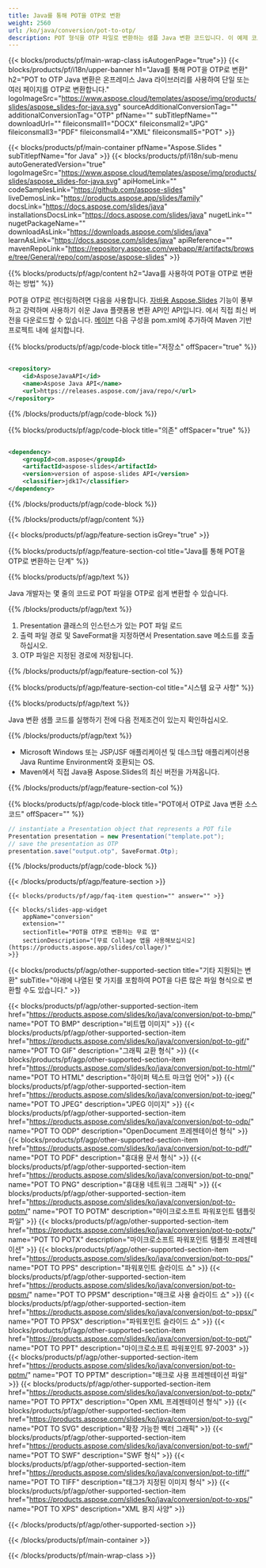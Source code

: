 ```yaml
---
title: Java를 통해 POT을 OTP로 변환
weight: 2560
url: /ko/java/conversion/pot-to-otp/ 
description: POT 형식을 OTP 파일로 변환하는 샘플 Java 변환 코드입니다. 이 예제 코드를 사용하여 웹 또는 데스크탑 Java 기반 응용 프로그램 내에서 PowerPoint 및 OpenOffice 프레젠테이션을 OTP로 내보낼 수 있습니다.
---
```


{{< blocks/products/pf/main-wrap-class isAutogenPage="true">}}
{{< blocks/products/pf/i18n/upper-banner h1="Java를 통해 POT을 OTP로 변환" h2="POT to OTP Java 변환은 온프레미스 Java 라이브러리를 사용하여 단일 또는 여러 페이지를 OTP로 변환합니다." logoImageSrc="https://www.aspose.cloud/templates/aspose/img/products/slides/aspose_slides-for-java.svg" sourceAdditionalConversionTag="" additionalConversionTag="OTP" pfName="" subTitlepfName="" downloadUrl="" fileiconsmall1="DOCX" fileiconsmall2="JPG" fileiconsmall3="PDF" fileiconsmall4="XML" fileiconsmall5="POT" >}}

{{< blocks/products/pf/main-container pfName="Aspose.Slides " subTitlepfName="for Java" >}}
{{< blocks/products/pf/i18n/sub-menu autoGeneratedVersion="true" logoImageSrc="https://www.aspose.cloud/templates/aspose/img/products/slides/aspose_slides-for-java.svg" apiHomeLink="" codeSamplesLink="https://github.com/aspose-slides" liveDemosLink="https://products.aspose.app/slides/family" docsLink="https://docs.aspose.com/slides/java" installationsDocsLink="https://docs.aspose.com/slides/java" nugetLink="" nugetPackageName="" downloadAsLink="https://downloads.aspose.com/slides/java" learnAsLink="https://docs.aspose.com/slides/java" apiReference="" mavenRepoLink="https://repository.aspose.com/webapp/#/artifacts/browse/tree/General/repo/com/aspose/aspose-slides" >}}

{{% blocks/products/pf/agp/content h2="Java를 사용하여 POT을 OTP로 변환하는 방법" %}}

 POT을 OTP로 렌더링하려면 다음을 사용합니다.
 [자바용 Aspose.Slides](https://products.aspose.com/slides/ko/java/)
 기능이 풍부하고 강력하며 사용하기 쉬운 Java 플랫폼용 변환 API인 API입니다. 에서 직접 최신 버전을 다운로드할 수 있습니다.
 [메이븐](https://repository.aspose.com/webapp/#/artifacts/browse/tree/General/repo/com/aspose/aspose-slides)
 다음 구성을 pom.xml에 추가하여 Maven 기반 프로젝트 내에 설치합니다.

{{% blocks/products/pf/agp/code-block title="저장소" offSpacer="true" %}}

```xml

<repository>
    <id>AsposeJavaAPI</id>
    <name>Aspose Java API</name>
    <url>https://releases.aspose.com/java/repo/</url>
</repository>

```

{{% /blocks/products/pf/agp/code-block %}}

{{% blocks/products/pf/agp/code-block title="의존" offSpacer="true" %}}

```xml

<dependency>
    <groupId>com.aspose</groupId>
    <artifactId>aspose-slides</artifactId>
    <version>version of aspose-slides API</version>
    <classifier>jdk17</classifier>
</dependency>
```

{{% /blocks/products/pf/agp/code-block %}}

{{% /blocks/products/pf/agp/content %}}

{{< blocks/products/pf/agp/feature-section isGrey="true" >}}

{{% blocks/products/pf/agp/feature-section-col title="Java를 통해 POT을 OTP로 변환하는 단계" %}}

{{% blocks/products/pf/agp/text %}}

 Java 개발자는 몇 줄의 코드로 POT 파일을 OTP로 쉽게 변환할 수 있습니다.

{{% /blocks/products/pf/agp/text %}}

1. Presentation 클래스의 인스턴스가 있는 POT 파일 로드
1. 출력 파일 경로 및 SaveFormat을 지정하면서 Presentation.save 메소드를 호출하십시오.
1. OTP 파일은 지정된 경로에 저장됩니다.

{{% /blocks/products/pf/agp/feature-section-col %}}

{{% blocks/products/pf/agp/feature-section-col title="시스템 요구 사항" %}}

{{% blocks/products/pf/agp/text %}}

 Java 변환 샘플 코드를 실행하기 전에 다음 전제조건이 있는지 확인하십시오.

{{% /blocks/products/pf/agp/text %}}

- Microsoft Windows 또는 JSP/JSF 애플리케이션 및 데스크탑 애플리케이션용 Java Runtime Environment와 호환되는 OS.
- Maven에서 직접 Java용 Aspose.Slides의 최신 버전을 가져옵니다.

{{% /blocks/products/pf/agp/feature-section-col %}}

{{% blocks/products/pf/agp/code-block title="POT에서 OTP로 Java 변환 소스 코드" offSpacer="" %}}

```cs
// instantiate a Presentation object that represents a POT file
Presentation presentation = new Presentation("template.pot");
// save the presentation as OTP
presentation.save("output.otp", SaveFormat.Otp);   

```

{{% /blocks/products/pf/agp/code-block %}}

{{< /blocks/products/pf/agp/feature-section >}}

    {{< blocks/products/pf/agp/faq-item question="" answer="" >}}
 

<!-- aboutfile Starts -->

<!-- aboutfile Ends -->

    {{< blocks/slides-app-widget 
        appName="conversion"
        extension=""
        sectionTitle="POT을 OTP로 변환하는 무료 앱" 
        sectionDescription="[무료 Collage 앱을 사용해보십시오](https://products.aspose.app/slides/collage/)" 
    >}}
    
{{< blocks/products/pf/agp/other-supported-section title="기타 지원되는 변환" subTitle="아래에 나열된 몇 가지를 포함하여 POT을 다른 많은 파일 형식으로 변환할 수도 있습니다." >}}

{{< blocks/products/pf/agp/other-supported-section-item href="https://products.aspose.com/slides/ko/java/conversion/pot-to-bmp/" name="POT TO BMP" description="비트맵 이미지" >}}
{{< blocks/products/pf/agp/other-supported-section-item href="https://products.aspose.com/slides/ko/java/conversion/pot-to-gif/" name="POT TO GIF" description="그래픽 교환 형식" >}}
{{< blocks/products/pf/agp/other-supported-section-item href="https://products.aspose.com/slides/ko/java/conversion/pot-to-html/" name="POT TO HTML" description="하이퍼 텍스트 마크업 언어" >}}
{{< blocks/products/pf/agp/other-supported-section-item href="https://products.aspose.com/slides/ko/java/conversion/pot-to-jpeg/" name="POT TO JPEG" description="JPEG 이미지" >}}
{{< blocks/products/pf/agp/other-supported-section-item href="https://products.aspose.com/slides/ko/java/conversion/pot-to-odp/" name="POT TO ODP" description="OpenDocument 프레젠테이션 형식" >}}
{{< blocks/products/pf/agp/other-supported-section-item href="https://products.aspose.com/slides/ko/java/conversion/pot-to-pdf/" name="POT TO PDF" description="휴대용 문서 형식" >}}
{{< blocks/products/pf/agp/other-supported-section-item href="https://products.aspose.com/slides/ko/java/conversion/pot-to-png/" name="POT TO PNG" description="휴대용 네트워크 그래픽" >}}
{{< blocks/products/pf/agp/other-supported-section-item href="https://products.aspose.com/slides/ko/java/conversion/pot-to-potm/" name="POT TO POTM" description="마이크로소프트 파워포인트 템플릿 파일" >}}
{{< blocks/products/pf/agp/other-supported-section-item href="https://products.aspose.com/slides/ko/java/conversion/pot-to-potx/" name="POT TO POTX" description="마이크로소프트 파워포인트 템플릿 프레젠테이션" >}}
{{< blocks/products/pf/agp/other-supported-section-item href="https://products.aspose.com/slides/ko/java/conversion/pot-to-pps/" name="POT TO PPS" description="파워포인트 슬라이드 쇼" >}}
{{< blocks/products/pf/agp/other-supported-section-item href="https://products.aspose.com/slides/ko/java/conversion/pot-to-ppsm/" name="POT TO PPSM" description="매크로 사용 슬라이드 쇼" >}}
{{< blocks/products/pf/agp/other-supported-section-item href="https://products.aspose.com/slides/ko/java/conversion/pot-to-ppsx/" name="POT TO PPSX" description="파워포인트 슬라이드 쇼" >}}
{{< blocks/products/pf/agp/other-supported-section-item href="https://products.aspose.com/slides/ko/java/conversion/pot-to-ppt/" name="POT TO PPT" description="마이크로소프트 파워포인트 97-2003" >}}
{{< blocks/products/pf/agp/other-supported-section-item href="https://products.aspose.com/slides/ko/java/conversion/pot-to-pptm/" name="POT TO PPTM" description="매크로 사용 프레젠테이션 파일" >}}
{{< blocks/products/pf/agp/other-supported-section-item href="https://products.aspose.com/slides/ko/java/conversion/pot-to-pptx/" name="POT TO PPTX" description="Open XML 프레젠테이션 형식" >}}
{{< blocks/products/pf/agp/other-supported-section-item href="https://products.aspose.com/slides/ko/java/conversion/pot-to-svg/" name="POT TO SVG" description="확장 가능한 벡터 그래픽" >}}
{{< blocks/products/pf/agp/other-supported-section-item href="https://products.aspose.com/slides/ko/java/conversion/pot-to-swf/" name="POT TO SWF" description="SWF 형식" >}}
{{< blocks/products/pf/agp/other-supported-section-item href="https://products.aspose.com/slides/ko/java/conversion/pot-to-tiff/" name="POT TO TIFF" description="태그가 지정된 이미지 형식" >}}
{{< blocks/products/pf/agp/other-supported-section-item href="https://products.aspose.com/slides/ko/java/conversion/pot-to-xps/" name="POT TO XPS" description="XML 용지 사양" >}}

{{< /blocks/products/pf/agp/other-supported-section >}}

{{< /blocks/products/pf/main-container >}}
    
{{< /blocks/products/pf/main-wrap-class >}}